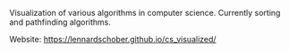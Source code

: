 Visualization of various algorithms in computer science.
Currently sorting and pathfinding algorithms.

Website: https://lennardschober.github.io/cs_visualized/
